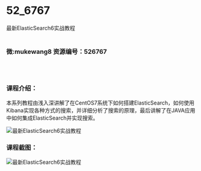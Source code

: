 # 52_6767
最新ElasticSearch6实战教程
<br/></br>
<h3>微:mukewang8 资源编号：526767</h3>
<br/></br>
<h3>课程介绍：</h3>
<p>本系列教程由浅入深讲解了在CentOS7系统下如何搭建ElasticSearch，如何使用Kibana实现各种方式的搜索，并详细分析了搜索的原理，最后讲解了在JAVA应用中如何集成ElasticSearch并实现搜索。</p>
<p><img src="https://www.ko996.com/wp-content/uploads/img/2019/08/356-34-300x188.jpg" alt="最新ElasticSearch6实战教程"></p>
<h3>课程截图：</h3>
<p><img src="https://www.ko996.com/wp-content/uploads/img/2019/08/2-144.png" alt="最新ElasticSearch6实战教程"></p>
